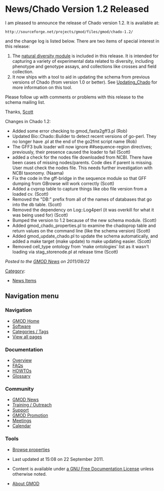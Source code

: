 



<span id="top"></span>




# <span dir="auto">News/Chado Version 1.2 Released</span>









I am pleased to announce the release of Chado version 1.2. It is
available at:

    http://sourceforge.net/projects/gmod/files/gmod/chado-1.2/

and the change log is listed below. There are two items of special
interest in this release:

1.  The [natural diversity
    module](../Chado_Natural_Diversity_Module.1 "Chado Natural Diversity Module")
    is included in this release. It is intended for capturing a variety
    of experimental data related to diversity, including phenotype and
    genotype assays, and collections like crosses and field collection.
2.  It now ships with a tool to aid in updating the schema from previous
    versions of Chado (from version 1.0 or better). See
    [Updating_Chado](../Updating_Chado "Updating Chado") for more
    information on this tool.

Please follow up with comments or problems with this release to the
schema mailing list.

Thanks, [Scott](../User%3AScott "User%3AScott")

Changes in Chado 1.2:

- Added some error checking to gmod_fasta2gff3.pl (Rob)
- Updated Bio::Chado::Builder to detect recent versions of go-perl. They
  no longer have .pl at the end of the go2fmt script name (Rob)
- The GFF3 bulk loader will now ignore \##sequence-region directives;
  previously, their presence caused the loader to fail (Scott)
- added a check for the nodes file downloaded from NCBI. There have been
  cases of missing nodes/parents. Code dies if parent is missing. User
  must check the nodes file. This needs further investigation with NCBI
  taxonomy. (Naama)
- Fix the code in the gff-bridge in the sequence module so that GFF
  dumping from GBrowse will work correctly (Scott)
- Added a cvprop table to capture things like obo file version from a
  loaded cv. (Scott)
- Removed the "DB:" prefix from all of the names of databases that go
  into the db table. (Scott)
- Removed the dependency on Log::Log4perl (it was overkill for what it
  was being used for) (Scott)
- Bumped the version to 1.2 because of the new schema module. (Scott)
- Added gmod_chado_properties.pl to examine the chadoprop table and
  return values on the command line (like the schema version) (Scott)
- Added gmod_update_chado.pl to update the schema automatically, and
  added a make target (make update) to make updating easier. (Scott)
- Removed cell_type ontology from 'make ontologies' list as it wasn't
  loading via stag_storenode.pl at release time (Scott)

  



*Posted to the [GMOD News](../GMOD_News "GMOD News") on 2011/09/22*






[Category](../Special%3ACategories "Special%3ACategories"):

- [News Items](../Category%3ANews_Items "Category%3ANews Items")






## Navigation menu






### 



<a href="../Main_Page"
style="background-image: url(../../images/GMOD-cogs.png);"
title="Visit the main page"></a>


### Navigation



- <span id="n-GMOD-Home">[GMOD Home](../Main_Page)</span>
- <span id="n-Software">[Software](../GMOD_Components)</span>
- <span id="n-Categories-.2F-Tags">[Categories /
  Tags](../Categories)</span>
- <span id="n-View-all-pages">[View all
  pages](../Special:AllPages)</span>




### Documentation



- <span id="n-Overview">[Overview](../Overview)</span>
- <span id="n-FAQs">[FAQs](../Category%3AFAQ)</span>
- <span id="n-HOWTOs">[HOWTOs](../Category%3AHOWTO)</span>
- <span id="n-Glossary">[Glossary](../Glossary)</span>




### Community



- <span id="n-GMOD-News">[GMOD News](../GMOD_News)</span>
- <span id="n-Training-.2F-Outreach">[Training /
  Outreach](../Training_and_Outreach)</span>
- <span id="n-Support">[Support](../Support)</span>
- <span id="n-GMOD-Promotion">[GMOD Promotion](../GMOD_Promotion)</span>
- <span id="n-Meetings">[Meetings](../Meetings)</span>
- <span id="n-Calendar">[Calendar](../Calendar)</span>




### Tools

- <span id="t-smwbrowselink"><a href="../Special%3ABrowse/News-2FChado_Version_1.2_Released"
  rel="smw-browse">Browse properties</a></span>



- <span id="footer-info-lastmod">Last updated at 15:08 on 22 September
  2011.</span>
<!-- - <span id="footer-info-viewcount">6,914 page views.</span> -->
- <span id="footer-info-copyright">Content is available under
  <a href="http://www.gnu.org/licenses/fdl-1.3.html" class="external"
  rel="nofollow">a GNU Free Documentation License</a> unless otherwise
  noted.</span>

<!-- -->

- <span id="footer-places-about">[About
  GMOD](../GMOD%3AAbout "GMOD%3AAbout")</span>

<!-- -->




